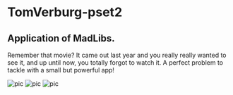 # TomVerburg-pset2
## Application of MadLibs.
Remember that movie? It came out last year and you really really wanted to see it, and up until now, you totally forgot to watch it. 
A perfect problem to tackle with a small but powerful app!

![pic](https://github.com/tcjverburg/Watch_List/pica)
![pic](https://github.com/tcjverburg/Watch_List/picb)
![pic](https://github.com/tcjverburg/Watch_list/picc)

